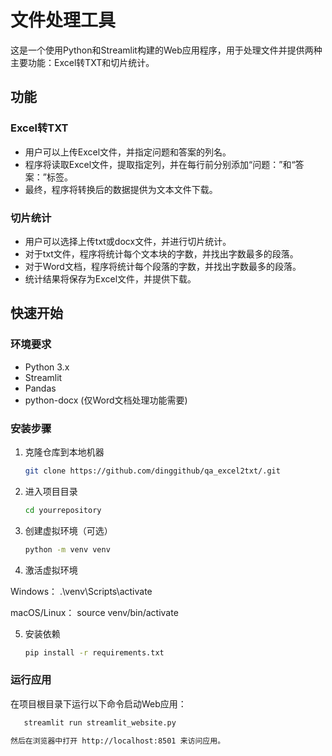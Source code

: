 # 文件处理工具

这是一个使用Python和Streamlit构建的Web应用程序，用于处理文件并提供两种主要功能：Excel转TXT和切片统计。

## 功能

### Excel转TXT
- 用户可以上传Excel文件，并指定问题和答案的列名。
- 程序将读取Excel文件，提取指定列，并在每行前分别添加“问题：”和“答案：”标签。
- 最终，程序将转换后的数据提供为文本文件下载。

### 切片统计
- 用户可以选择上传txt或docx文件，并进行切片统计。
- 对于txt文件，程序将统计每个文本块的字数，并找出字数最多的段落。
- 对于Word文档，程序将统计每个段落的字数，并找出字数最多的段落。
- 统计结果将保存为Excel文件，并提供下载。

## 快速开始

### 环境要求
- Python 3.x
- Streamlit
- Pandas
- python-docx (仅Word文档处理功能需要)

### 安装步骤
1. 克隆仓库到本地机器
   ```bash
   git clone https://github.com/dinggithub/qa_excel2txt/.git
   
2. 进入项目目录
   ```bash
   cd yourrepository
   
3. 创建虚拟环境（可选）
   ```bash
   python -m venv venv

4. 激活虚拟环境

Windows：
.\venv\Scripts\activate

macOS/Linux：
source venv/bin/activate

5. 安装依赖
   ```bash
   pip install -r requirements.txt

### 运行应用
在项目根目录下运行以下命令启动Web应用：
   ```bash
      streamlit run streamlit_website.py

然后在浏览器中打开 http://localhost:8501 来访问应用。
